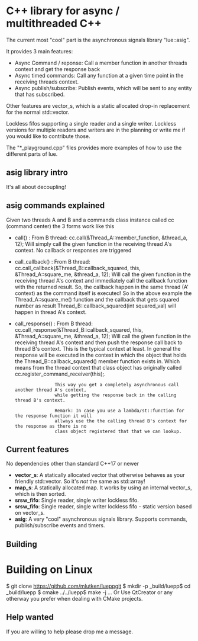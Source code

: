 C++ library for async / multithreaded C++
==========================================
The current most "cool" part is the asynchronous signals library "lue::asig".

It provides 3 main features:
 - Async Command / reponse: Call a member function in another threads context and get the response back 
 - Async timed commands: Call any function at a given time point in the receiving threads context.
 - Async publish/subscribe: Publish events, which will be sent to any entity that has subscribed.  


Other features are vector_s, which is a static allocated drop-in replacement 
for the normal std::vector. 

Lockless fifos supporting a single reader and a single writer. Lockless versions 
for multiple readers and writers are in the planning or write me if you would like to 
contribute those.

The "*_playground.cpp" files provides more examples of how to use the different parts of lue.

asig library intro
------------------
It's all about decoupling!


asig commands explained
-----------------------
Given two threads A and B and a commands class instance called cc (command center)
the 3 forms work like this
- call()           : From B thread:
                     cc.call(&Thread_A::member_function, &thread_a, 12);
                     Will simply call the given function in the receiving thread A's context.
                     No callback or responses are triggered

- call_callback()  : From B thread:
                     cc.call_callback<int>(&Thread_B::callback_squared, this, &Thread_A::square_me, &thread_a, 12);
                     Will call the given function in the receiving thread A's context
                     and immediately call the callback function with the returned result.
                     So, the callback happen in the same thread (A' context) as the command itself is executed!
                     So in the above example the Thread_A::square_me() function and the callback that gets
                     squared number as result Thread_B::callback_squared(int squared_val) will happen
                     in thread A's context.

- call_response()  : From B thread:
                     cc.call_response<int>(&Thread_B::callback_squared, this, &Thread_A::square_me, &thread_a, 12);
                     Will call the given function in the receiving thread A's context
                     and then push the response call back to thread B's context. This is the typical context at least.
                     In general the response will be executed in the context in which the object that holds the
                     Thread_B::callback_squared() member function exists in. Which means from the thread context
                     that class object has originally called cc.register_command_receiver(this);.

                     This way you get a completely asynchronous call another thread A's context,
                     while getting the response back in the calling thread B's context.

                     Remark: In case you use a lambda/st::function for the response function it will
                     allways use the the calling thread B's context for the response as there is no
                     class object registered that that we can lookup.


Current features
----------------
No dependencies other than standard C++17 or newer

- **vector_s**: A statically allocated vector that otherwise behaves as your friendly std::vector.
  So it's _not_ the same as std::array!
- **map_s**: A statically allocated map. It works by using an internal vector_s, which is then sorted.
- **srsw_fifo**: Single reader, single writer lockless fifo.
- **srsw_fifo**: Single reader, single writer lockless fifo - static version based on vector_s.
- **asig**: A very "cool" asynchronous signals library. Supports commands, publish/subscribe events and timers. 



Building
--------
# Building on Linux
$ git clone https://github.com/mlutken/lueppgit
$ mkdir -p _build/luepp$ cd _build/luepp
$ cmake ../../luepp$ make -j
...
Or Use QtCreator or any otherway you prefer when dealing with CMake projects.


Help wanted
-----------
If you are willing to help please drop me a message.


